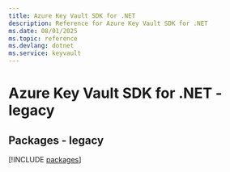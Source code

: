 ```yaml
---
title: Azure Key Vault SDK for .NET
description: Reference for Azure Key Vault SDK for .NET
ms.date: 08/01/2025
ms.topic: reference
ms.devlang: dotnet
ms.service: keyvault
---
```

# Azure Key Vault SDK for .NET - legacy
## Packages - legacy
[!INCLUDE [packages](key-vault-index.md)]